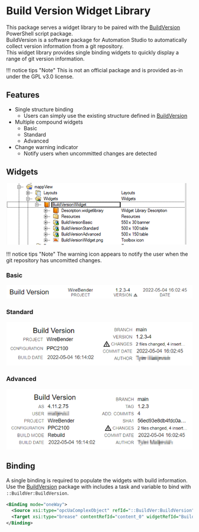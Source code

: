 # Build Version Widget Library

This package serves a widget library to be paired with the [BuildVersion](./BuildVersionTask.md) PowerShell script package.  
BuildVersion is a software package for Automation Studio to automatically collect version information from a git repository.  
This widget library provides single binding widgets to quickly display a range of git version information.  

!!! notice tips "Note"
	This is not an official package and is provided as-in under the GPL v3.0 license.

## Features

- Single structure binding
	- Users can simply use the existing structure defined in [BuildVersion](./BuildVersionTask.md)
- Multiple compound widgets
	- Basic
	- Standard
	- Advanced
- Change warning indicator
	- Notify users when uncommitted changes are detected

## Widgets

![Widget Library](./images/BuildVersionWidgetLibrary.png)

!!! notice tips "Note"
	The warning icon appears to notify the user when the git repository has uncomitted changes.

### Basic

![Basic 2022-05-04_16 16 18](./images/Basic%20BuildVersion%20Widget.png)

### Standard

![Standard 2022-05-04_16 17 12](./images/Standard%20BuildVersion%20Widget.png)

### Advanced

![Advanced 2022-05-04_16 17 47](./images/Advanced%20BuildVersion%20Widget.png)

## Binding

A single binding is required to populate the widgets with build information.  
Use the [BuildVersion](./BuildVersionTask.md) package with includes a task and variable to bind with `::BuildVer:BuildVersion`.

```xml
<Binding mode="oneWay">
  <Source xsi:type="opcUaComplexObject" refId="::BuildVer:BuildVersion" />
  <Target xsi:type="brease" contentRefId="content_0" widgetRefId="BuildVersionStandard1" attribute="value" />
</Binding>
```
